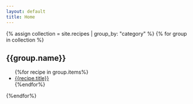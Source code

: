 ```yaml
---
layout: default
title: Home
---
```


{% assign collection = site.recipes | group_by: "category" %}
{% for group in collection %}
<div data-category="{{group.name}}">
<h2>{{group.name}}</h2>
<ul class="no-bullets">
	{%for recipe in group.items%}
	<li><a href="{{recipe.url}}">{{recipe.title}}</a></li>
	{%endfor%}
</ul>

</div>
{%endfor%}
